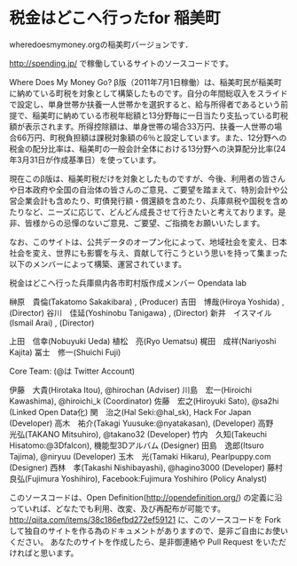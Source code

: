 # 税金はどこへ行ったfor 稲美町

wheredoesmymoney.orgの稲美町バージョンです．

http://spending.jp/ で稼働しているサイトのソースコードです。

Where Does My Money Go? β版（2011年7月1日稼働）は、稲美町民が稲美町に納めている町税を対象として構築したものです。自分の年間総収入をスライドで設定し、単身世帯か扶養一人世帯かを選択すると、給与所得者であるという前提で、稲美町に納めている市税年総額と13分野毎に一日当たり支払っている町税額が表示されます。所得控除額は、単身世帯の場合33万円、扶養一人世帯の場合66万円、町税負担額は課税対象額の6％と設定しています。また、12分野への税金の配分比率は、稲美町の一般会計全体における13分野への決算配分比率(24年3月31日が作成基準日）を使っています。

現在このβ版は、稲美町税だけを対象としたものですが、今後、利用者の皆さんや日本政府や全国の自治体の皆さんのご意見、ご要望を踏まえて、特別会計や公営企業会計も含めたり、町債発行額・償還額を含めたり、兵庫県税や国税を含めたりなど、ニーズに応じて、どんどん成長させて行きたいと考えております。是非、皆様からの忌憚のないご意見、ご要望、ご指摘をお願いいたします。

なお、このサイトは、公共データのオープン化によって、地域社会を変え、日本社会を変え、世界にも影響を与え、貢献して行こうという思いを持って集まった以下のメンバーによって構築、運営されています。

税金はどこへ行った兵庫県内各市町村版作成メンバー
Opendata lab

榊原　貴倫(Takatomo Sakakibara)  , (Producer)
吉田　博哉(Hiroya Yoshida) , (Director)
谷川　佳延(Yoshinobu Tanigawa) , (Director)
新井　イスマイル(Ismail Arai) , (Director)

上田　信幸(Nobuyuki Ueda)
植松　亮(Ryo Uematsu)
梶田　成祥(Nariyoshi Kajita)
冨士　修一(Shuichi Fuji)

Core Team: (@は Twitter Account)

伊藤　大貴(Hirotaka Itou), @hirochan (Adviser)
川島　宏一(Hiroichi Kawashima), @hiroichi_k (Coordinator)
佐藤　宏之(Hiroyuki Sato), @sa2hi (Linked Open Data化)
関　治之(Hal Seki:@hal_sk), Hack For Japan (Developer)
高木　祐介(Takagi Yuusuke:@nyatakasan), (Developer)
高野　光弘(TAKANO Mitsuhiro), @takano32 (Developer)
竹内　久知(Takeuchi Hisatomo:@3Dfalcon), 機能型3Dアルバム (Designer)
田島　逸郎(Itsuro Tajima), @niryuu (Developer)
玉木　光(Tamaki Hikaru), Pearlpuppy.com (Designer)
西林　孝(Takashi Nishibayashi), @hagino3000 (Developer)
藤村　良弘(Fujimura Yoshihiro), Facebook:Fujimura Yoshihiro (Policy Analyst)


このソースコードは、Open Definition(http://opendefinition.org/) の定義に沿っていれば、どなたでも利用、改変、及び再配布が可能です。
http://qiita.com/items/38c186efbd272ef59121
に、このソースコードを Fork して独自のサイトを作る為のドキュメントがありますので、是非ご自由にお使いください。
あなたのサイトを作成したら、是非御連絡や Pull Request をいただければと思います。

